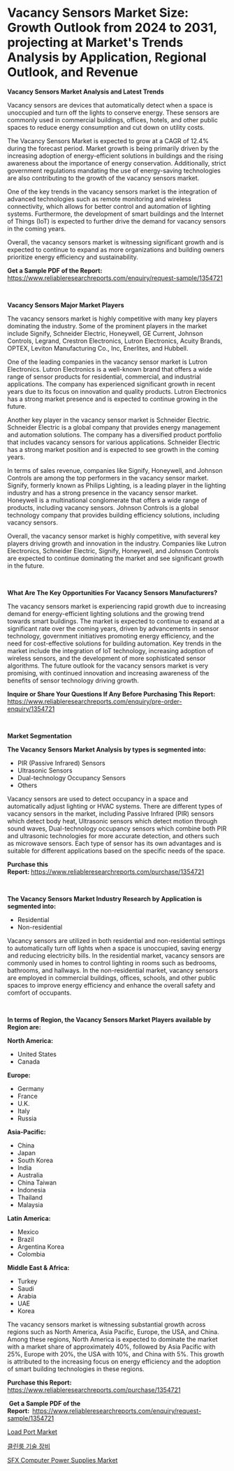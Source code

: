 <p><h1>Vacancy Sensors Market Size: Growth Outlook from 2024 to 2031, projecting at Market's Trends Analysis by Application, Regional Outlook, and Revenue</h1></p><p><strong>Vacancy Sensors Market Analysis and Latest Trends</strong></p>
<p><p>Vacancy sensors are devices that automatically detect when a space is unoccupied and turn off the lights to conserve energy. These sensors are commonly used in commercial buildings, offices, hotels, and other public spaces to reduce energy consumption and cut down on utility costs.</p><p>The Vacancy Sensors Market is expected to grow at a CAGR of 12.4% during the forecast period. Market growth is being primarily driven by the increasing adoption of energy-efficient solutions in buildings and the rising awareness about the importance of energy conservation. Additionally, strict government regulations mandating the use of energy-saving technologies are also contributing to the growth of the vacancy sensors market.</p><p>One of the key trends in the vacancy sensors market is the integration of advanced technologies such as remote monitoring and wireless connectivity, which allows for better control and automation of lighting systems. Furthermore, the development of smart buildings and the Internet of Things (IoT) is expected to further drive the demand for vacancy sensors in the coming years.</p><p>Overall, the vacancy sensors market is witnessing significant growth and is expected to continue to expand as more organizations and building owners prioritize energy efficiency and sustainability.</p></p>
<p><strong>Get a Sample PDF of the Report:&nbsp;</strong> <a href="https://www.reliableresearchreports.com/enquiry/request-sample/1354721">https://www.reliableresearchreports.com/enquiry/request-sample/1354721</a></p>
<p>&nbsp;</p>
<p><strong>Vacancy Sensors Major Market Players</strong></p>
<p><p>The vacancy sensors market is highly competitive with many key players dominating the industry. Some of the prominent players in the market include Signify, Schneider Electric, Honeywell, GE Current, Johnson Controls, Legrand, Crestron Electronics, Lutron Electronics, Acuity Brands, OPTEX, Leviton Manufacturing Co., Inc, Enerlites, and Hubbell.</p><p>One of the leading companies in the vacancy sensor market is Lutron Electronics. Lutron Electronics is a well-known brand that offers a wide range of sensor products for residential, commercial, and industrial applications. The company has experienced significant growth in recent years due to its focus on innovation and quality products. Lutron Electronics has a strong market presence and is expected to continue growing in the future.</p><p>Another key player in the vacancy sensor market is Schneider Electric. Schneider Electric is a global company that provides energy management and automation solutions. The company has a diversified product portfolio that includes vacancy sensors for various applications. Schneider Electric has a strong market position and is expected to see growth in the coming years.</p><p>In terms of sales revenue, companies like Signify, Honeywell, and Johnson Controls are among the top performers in the vacancy sensor market. Signify, formerly known as Philips Lighting, is a leading player in the lighting industry and has a strong presence in the vacancy sensor market. Honeywell is a multinational conglomerate that offers a wide range of products, including vacancy sensors. Johnson Controls is a global technology company that provides building efficiency solutions, including vacancy sensors.</p><p>Overall, the vacancy sensor market is highly competitive, with several key players driving growth and innovation in the industry. Companies like Lutron Electronics, Schneider Electric, Signify, Honeywell, and Johnson Controls are expected to continue dominating the market and see significant growth in the future.</p></p>
<p>&nbsp;</p>
<p><strong>What Are The Key Opportunities For Vacancy Sensors Manufacturers?</strong></p>
<p><p>The vacancy sensors market is experiencing rapid growth due to increasing demand for energy-efficient lighting solutions and the growing trend towards smart buildings. The market is expected to continue to expand at a significant rate over the coming years, driven by advancements in sensor technology, government initiatives promoting energy efficiency, and the need for cost-effective solutions for building automation. Key trends in the market include the integration of IoT technology, increasing adoption of wireless sensors, and the development of more sophisticated sensor algorithms. The future outlook for the vacancy sensors market is very promising, with continued innovation and increasing awareness of the benefits of sensor technology driving growth.</p></p>
<p><strong>Inquire or Share Your Questions If Any Before Purchasing This Report:</strong> <a href="https://www.reliableresearchreports.com/enquiry/pre-order-enquiry/1354721">https://www.reliableresearchreports.com/enquiry/pre-order-enquiry/1354721</a></p>
<p>&nbsp;</p>
<p><strong>Market Segmentation</strong></p>
<p><strong>The Vacancy Sensors Market Analysis by types is segmented into:</strong></p>
<p><ul><li>PIR (Passive Infrared) Sensors</li><li>Ultrasonic Sensors</li><li>Dual-technology Occupancy Sensors</li><li>Others</li></ul></p>
<p><p>Vacancy sensors are used to detect occupancy in a space and automatically adjust lighting or HVAC systems. There are different types of vacancy sensors in the market, including Passive Infrared (PIR) sensors which detect body heat, Ultrasonic sensors which detect motion through sound waves, Dual-technology occupancy sensors which combine both PIR and ultrasonic technologies for more accurate detection, and others such as microwave sensors. Each type of sensor has its own advantages and is suitable for different applications based on the specific needs of the space.</p></p>
<p><strong>Purchase this Report:&nbsp;</strong><a href="https://www.reliableresearchreports.com/purchase/1354721">https://www.reliableresearchreports.com/purchase/1354721</a></p>
<p>&nbsp;</p>
<p><strong>The Vacancy Sensors Market Industry Research by Application is segmented into:</strong></p>
<p><ul><li>Residential</li><li>Non-residential</li></ul></p>
<p><p>Vacancy sensors are utilized in both residential and non-residential settings to automatically turn off lights when a space is unoccupied, saving energy and reducing electricity bills. In the residential market, vacancy sensors are commonly used in homes to control lighting in rooms such as bedrooms, bathrooms, and hallways. In the non-residential market, vacancy sensors are employed in commercial buildings, offices, schools, and other public spaces to improve energy efficiency and enhance the overall safety and comfort of occupants.</p></p>
<p>&nbsp;</p>
<p><strong>In terms of Region, the Vacancy Sensors Market Players available by Region are:</strong></p>
<p>
    <p> <strong> North America: </strong>
        <ul>
            <li>United States</li>
            <li>Canada</li>
        </ul>
        </p> 
    <p> <strong> Europe: </strong>
        <ul>
            <li>Germany</li>
            <li>France</li>
            <li>U.K.</li>
            <li>Italy</li>
            <li>Russia</li>
        </ul>
        </p> 
    <p> <strong> Asia-Pacific: </strong>
        <ul>
            <li>China</li>
            <li>Japan</li>
            <li>South Korea</li>
            <li>India</li>
            <li>Australia</li>
            <li>China Taiwan</li>
            <li>Indonesia</li>
            <li>Thailand</li>
            <li>Malaysia</li>
        </ul>
        </p> 
    <p> <strong> Latin America: </strong>
        <ul>
            <li>Mexico</li>
            <li>Brazil</li>
            <li>Argentina Korea</li>
            <li>Colombia</li>
        </ul>
        </p> 
    <p> <strong> Middle East & Africa: </strong>
        <ul>
            <li>Turkey</li>
            <li>Saudi</li>
            <li>Arabia</li>
            <li>UAE</li>
            <li>Korea</li>
        </ul>
    </p>
    </p>
<p><p>The vacancy sensors market is witnessing substantial growth across regions such as North America, Asia Pacific, Europe, the USA, and China. Among these regions, North America is expected to dominate the market with a market share of approximately 40%, followed by Asia Pacific with 25%, Europe with 20%, the USA with 10%, and China with 5%. This growth is attributed to the increasing focus on energy efficiency and the adoption of smart building technologies in these regions.</p></p>
<p><strong>Purchase this Report: </strong><a href="https://www.reliableresearchreports.com/purchase/1354721">https://www.reliableresearchreports.com/purchase/1354721</a></p>
<p>&nbsp;<strong>Get a Sample PDF of the Report:&nbsp;&nbsp;</strong><a href="https://www.reliableresearchreports.com/enquiry/request-sample/1354721">https://www.reliableresearchreports.com/enquiry/request-sample/1354721</a></p>
<p><strong></strong></p>
<p><p><a href="https://github.com/Sinjinluong3e0awx2m195k76/Market-Research-Report-List-1/blob/main/load-port-market.md">Load Port Market</a></p><p><a href="https://github.com/vsr06p4p49/Market-Research-Report-List-1/blob/main/740273410900.md">클린룸 기술 장비</a></p><p><a href="https://github.com/shotows/Market-Research-Report-List-2/blob/main/sfx-computer-power-supplies-market.md">SFX Computer Power Supplies Market</a></p></p>